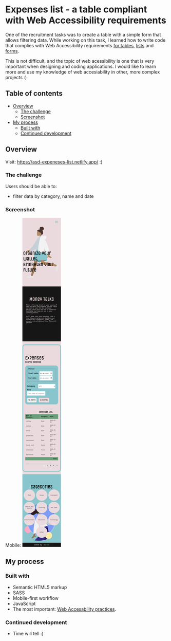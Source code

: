 # Expenses list - a table compliant with Web Accessibility requirements

One of the recruitment tasks was to create a table with a simple form that allows filtering data. While working on this task, I learned how to write code that complies with Web Accessibility requirements [for tables](https://dequeuniversity.com/checklists/web/tables), [lists](https://dequeuniversity.com/checklists/web/lists) and [forms](https://dequeuniversity.com/checklists/web/form-input-labels-instructions).

This is not difficult, and the topic of web acessibility is one that is very important when designing and coding applications. I would like to learn more and use my knowledge of web accesiability in other, more complex projects :)

## Table of contents

- [Overview](#overview)
  - [The challenge](#the-challenge)
  - [Screenshot](#screenshot)
- [My process](#my-process)
  - [Built with](#built-with)
  - [Continued development](#continued-development)

## Overview

Visit: https://asd-expeneses-list.netlify.app/ :) 

### The challenge

Users should be able to:
- filter data by category, name and date

### Screenshot

Mobile:
![](./screenshot/screencapture-asd-expeneses-list.png)

## My process

### Built with

- Semantic HTML5 markup
- SASS 
- Mobile-first workflow
- JavaScript
- The most important: 
[Web Accesability practices](https://dequeuniversity.com/checklists/web).

### Continued development

- Time will tell :) 

